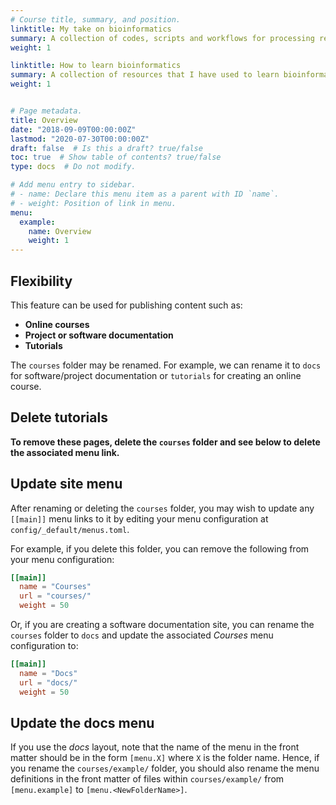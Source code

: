 ```yaml
---
# Course title, summary, and position.
linktitle: My take on bioinformatics
summary: A collection of codes, scripts and workflows for processing reads from either amplicon or shotgun sequencing.
weight: 1

linktitle: How to learn bioinformatics
summary: A collection of resources that I have used to learn bioinformatics.
weight: 1


# Page metadata.
title: Overview
date: "2018-09-09T00:00:00Z"
lastmod: "2020-07-30T00:00:00Z"
draft: false  # Is this a draft? true/false
toc: true  # Show table of contents? true/false
type: docs  # Do not modify.

# Add menu entry to sidebar.
# - name: Declare this menu item as a parent with ID `name`.
# - weight: Position of link in menu.
menu:
  example:
    name: Overview
    weight: 1
---
```


## Flexibility

This feature can be used for publishing content such as:

* **Online courses**
* **Project or software documentation**
* **Tutorials**

The `courses` folder may be renamed. For example, we can rename it to `docs` for software/project documentation or `tutorials` for creating an online course.

## Delete tutorials

**To remove these pages, delete the `courses` folder and see below to delete the associated menu link.**

## Update site menu

After renaming or deleting the `courses` folder, you may wish to update any `[[main]]` menu links to it by editing your menu configuration at `config/_default/menus.toml`.

For example, if you delete this folder, you can remove the following from your menu configuration:

```toml
[[main]]
  name = "Courses"
  url = "courses/"
  weight = 50
```

Or, if you are creating a software documentation site, you can rename the `courses` folder to `docs` and update the associated *Courses* menu configuration to:

```toml
[[main]]
  name = "Docs"
  url = "docs/"
  weight = 50
```

## Update the docs menu

If you use the *docs* layout, note that the name of the menu in the front matter should be in the form `[menu.X]` where `X` is the folder name. Hence, if you rename the `courses/example/` folder, you should also rename the menu definitions in the front matter of files within `courses/example/` from `[menu.example]` to `[menu.<NewFolderName>]`.
